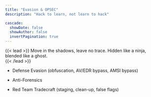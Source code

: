 ```yaml
---
title: "Evasion & OPSEC"
description: "Hack to learn, not learn to hack"

cascade:
  showDate: false
  showAuthor: false
  invertPagination: true
---
```


{{< lead >}}
Move in the shadows, leave no trace. Hidden like a ninja, blended like a ghost.  
{{< /lead >}}

- Defense Evasion (obfuscation, AV/EDR bypass, AMSI bypass)

- Anti-Forensics

- Red Team Tradecraft (staging, clean-up, false flags)